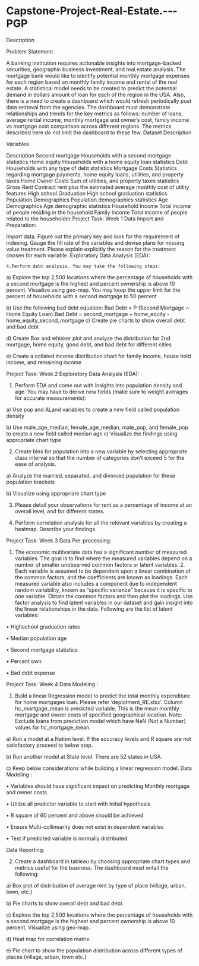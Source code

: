 # Capstone-Project-Real-Estate.---PGP
Description

Problem Statement
 

A banking institution requires actionable insights into mortgage-backed securities, geographic business investment, and real estate analysis. 
The mortgage bank would like to identify potential monthly mortgage expenses for each region based on monthly family income and rental of the real estate.
A statistical model needs to be created to predict the potential demand in dollars amount of loan for each of the region in the USA. Also, there is a need to create a dashboard which would refresh periodically post data retrieval from the agencies.
The dashboard must demonstrate relationships and trends for the key metrics as follows: number of loans, average rental income, monthly mortgage and owner’s cost, family income vs mortgage cost comparison across different regions. The metrics described here do not limit the dashboard to these few.
Dataset Description
 

Variables

Description
Second mortgage	Households with a second mortgage statistics
Home equity	Households with a home equity loan statistics
Debt	Households with any type of debt statistics
Mortgage Costs	Statistics regarding mortgage payments, home equity loans, utilities, and property taxes
Home Owner Costs	Sum of utilities, and property taxes statistics
Gross Rent	Contract rent plus the estimated average monthly cost of utility features
High school Graduation	High school graduation statistics
Population Demographics	Population demographics statistics
Age Demographics	Age demographic statistics
Household Income	Total income of people residing in the household
Family Income	Total income of people related to the householder
Project Task: Week 1
Data Import and Preparation:

Import data.
Figure out the primary key and look for the requirement of indexing.
Gauge the fill rate of the variables and devise plans for missing value treatment. Please explain explicitly the reason for the treatment chosen for each variable.
Exploratory Data Analysis (EDA):

    4.Perform debt analysis. You may take the following steps:

 a) Explore the top 2,500 locations where the percentage of households with a second mortgage is the highest and percent ownership is above 10 percent. Visualize using geo-map. You may keep the upper limit for the percent of households with a second mortgage to 50 percent

b) Use the following bad debt equation: Bad Debt = P (Second Mortgage ∩ Home Equity Loan) Bad Debt = second_mortgage + home_equity - home_equity_second_mortgage c) Create pie charts to show overall debt and bad debt

d) Create Box and whisker plot and analyze the distribution for 2nd mortgage, home equity, good debt, and bad debt for different cities

e) Create a collated income distribution chart for family income, house hold income, and remaining income

 

Project Task: Week 2
Exploratory Data Analysis (EDA):

1. Perform EDA and come out with insights into population density and age. You may have to derive new fields (make sure to weight averages for accurate measurements):

a) Use pop and ALand variables to create a new field called population density

b) Use male_age_median, female_age_median, male_pop, and female_pop to create a new field called median age c) Visualize the findings using appropriate chart type

2. Create bins for population into a new variable by selecting appropriate class interval so that the number of categories don’t exceed 5 for the ease of analysis.

a) Analyze the married, separated, and divorced population for these population brackets

b) Visualize using appropriate chart type

3. Please detail your observations for rent as a percentage of income at an overall level, and for different states.

4. Perform correlation analysis for all the relevant variables by creating a heatmap. Describe your findings.

 

Project Task: Week 3
Data Pre-processing:

1. The economic multivariate data has a significant number of measured variables. The goal is to find where the measured variables depend on a number of smaller unobserved common factors or latent variables. 2. Each variable is assumed to be dependent upon a linear combination of the common factors, and the coefficients are known as loadings. Each measured variable also includes a component due to independent      random variability, known as “specific variance” because it is specific to one variable. Obtain the common factors and then plot the loadings. Use factor analysis to find latent variables in our dataset and gain          insight into the linear relationships in the data. Following are the list of latent variables:

• Highschool graduation rates

• Median population age

• Second mortgage statistics

• Percent own

• Bad debt expense

 

Project Task: Week 4
Data Modeling :

1. Build a linear Regression model to predict the total monthly expenditure for home mortgages loan. Please refer ‘deplotment_RE.xlsx’. Column hc_mortgage_mean is predicted variable. This is the mean monthly     mortgage and owner costs of specified geographical location. Note: Exclude loans from prediction model which have NaN (Not a Number) values for hc_mortgage_mean.

a) Run a model at a Nation level. If the accuracy levels and R square are not satisfactory proceed to below step.

b) Run another model at State level. There are 52 states in USA.

c) Keep below considerations while building a linear regression model. Data Modeling :

• Variables should have significant impact on predicting Monthly mortgage and owner costs

• Utilize all predictor variable to start with initial hypothesis

• R square of 60 percent and above should be achieved

• Ensure Multi-collinearity does not exist in dependent variables

• Test if predicted variable is normally distributed

Data Reporting:

2. Create a dashboard in tableau by choosing appropriate chart types and metrics useful for the business. The dashboard must entail the following:

a) Box plot of distribution of average rent by type of place (village, urban, town, etc.).

b) Pie charts to show overall debt and bad debt.

c) Explore the top 2,500 locations where the percentage of households with a second mortgage is the highest and percent ownership is above 10 percent. Visualize using geo-map.

d) Heat map for correlation matrix.

e) Pie chart to show the population distribution across different types of places (village, urban, town etc.)
